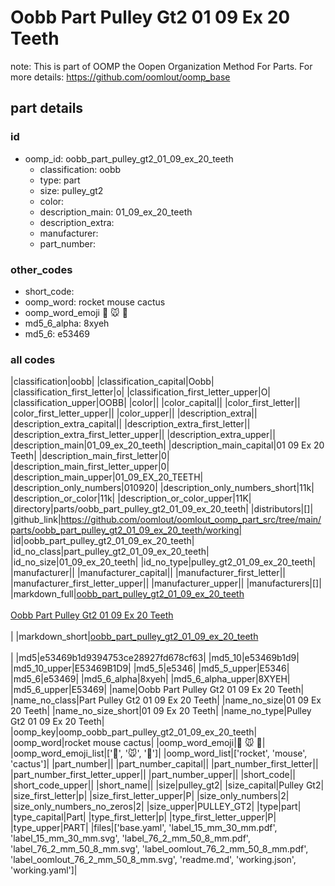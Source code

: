 # Oobb Part Pulley Gt2 01 09 Ex 20 Teeth  

note: This is part of OOMP the Oopen Organization Method For Parts. For more details: https://github.com/oomlout/oomp_base

##  part details





### id
* oomp_id: oobb_part_pulley_gt2_01_09_ex_20_teeth
  * classification: oobb
  * type: part
  * size: pulley_gt2
  * color: 
  * description_main: 01_09_ex_20_teeth
  * description_extra: 
  * manufacturer: 
  * part_number: 

### other_codes
* short_code: 
* oomp_word: rocket mouse cactus
* oomp_word_emoji :rocket: :mouse: :cactus:
* md5_6_alpha: 8xyeh
* md5_6: e53469

### all codes 
|classification|oobb|
|classification_capital|Oobb|
|classification_first_letter|o|
|classification_first_letter_upper|O|
|classification_upper|OOBB|
|color||
|color_capital||
|color_first_letter||
|color_first_letter_upper||
|color_upper||
|description_extra||
|description_extra_capital||
|description_extra_first_letter||
|description_extra_first_letter_upper||
|description_extra_upper||
|description_main|01_09_ex_20_teeth|
|description_main_capital|01 09 Ex 20 Teeth|
|description_main_first_letter|0|
|description_main_first_letter_upper|0|
|description_main_upper|01_09_EX_20_TEETH|
|description_only_numbers|010920|
|description_only_numbers_short|11k|
|description_or_color|11k|
|description_or_color_upper|11K|
|directory|parts/oobb_part_pulley_gt2_01_09_ex_20_teeth|
|distributors|[]|
|github_link|https://github.com/oomlout/oomlout_oomp_part_src/tree/main/parts/oobb_part_pulley_gt2_01_09_ex_20_teeth/working|
|id|oobb_part_pulley_gt2_01_09_ex_20_teeth|
|id_no_class|part_pulley_gt2_01_09_ex_20_teeth|
|id_no_size|01_09_ex_20_teeth|
|id_no_type|pulley_gt2_01_09_ex_20_teeth|
|manufacturer||
|manufacturer_capital||
|manufacturer_first_letter||
|manufacturer_first_letter_upper||
|manufacturer_upper||
|manufacturers|[]|
|markdown_full|[oobb_part_pulley_gt2_01_09_ex_20_teeth](https://github.com/oomlout/oomlout_oomp_part_src/tree/main/parts/oobb_part_pulley_gt2_01_09_ex_20_teeth/working)<br>[](https://github.com/oomlout/oomlout_oomp_part_src/tree/main/parts/oobb_part_pulley_gt2_01_09_ex_20_teeth/working)<br>[Oobb Part Pulley Gt2 01 09 Ex 20 Teeth](https://github.com/oomlout/oomlout_oomp_part_src/tree/main/parts/oobb_part_pulley_gt2_01_09_ex_20_teeth/working)<br><br>|
|markdown_short|[oobb_part_pulley_gt2_01_09_ex_20_teeth](https://github.com/oomlout/oomlout_oomp_part_src/tree/main/parts/oobb_part_pulley_gt2_01_09_ex_20_teeth/working)<br><br>|
|md5|e53469b1d9394753ce28927fd678cf63|
|md5_10|e53469b1d9|
|md5_10_upper|E53469B1D9|
|md5_5|e5346|
|md5_5_upper|E5346|
|md5_6|e53469|
|md5_6_alpha|8xyeh|
|md5_6_alpha_upper|8XYEH|
|md5_6_upper|E53469|
|name|Oobb Part Pulley Gt2 01 09 Ex 20 Teeth|
|name_no_class|Part Pulley Gt2 01 09 Ex 20 Teeth|
|name_no_size|01 09 Ex 20 Teeth|
|name_no_size_short|01 09 Ex 20 Teeth|
|name_no_type|Pulley Gt2 01 09 Ex 20 Teeth|
|oomp_key|oomp_oobb_part_pulley_gt2_01_09_ex_20_teeth|
|oomp_word|rocket mouse cactus|
|oomp_word_emoji|:rocket: :mouse: :cactus:|
|oomp_word_emoji_list|[':rocket:', ':mouse:', ':cactus:']|
|oomp_word_list|['rocket', 'mouse', 'cactus']|
|part_number||
|part_number_capital||
|part_number_first_letter||
|part_number_first_letter_upper||
|part_number_upper||
|short_code||
|short_code_upper||
|short_name||
|size|pulley_gt2|
|size_capital|Pulley Gt2|
|size_first_letter|p|
|size_first_letter_upper|P|
|size_only_numbers|2|
|size_only_numbers_no_zeros|2|
|size_upper|PULLEY_GT2|
|type|part|
|type_capital|Part|
|type_first_letter|p|
|type_first_letter_upper|P|
|type_upper|PART|
|files|['base.yaml', 'label_15_mm_30_mm.pdf', 'label_15_mm_30_mm.svg', 'label_76_2_mm_50_8_mm.pdf', 'label_76_2_mm_50_8_mm.svg', 'label_oomlout_76_2_mm_50_8_mm.pdf', 'label_oomlout_76_2_mm_50_8_mm.svg', 'readme.md', 'working.json', 'working.yaml']|
